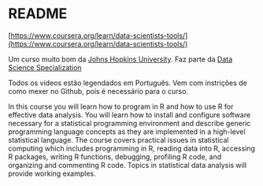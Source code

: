 # README

[https://www.coursera.org/learn/data-scientists-tools/](https://www.coursera.org/learn/data-scientists-tools/)

Um curso muito bom da [Johns Hopkins University](https://pt.wikipedia.org/wiki/Universidade_Johns_Hopkins). Faz parte da [Data Science Specialization](https://www.coursera.org/specializations/jhu-data-science)

Todos os vídeos estão legendados em Português. Vem com instrições de como mexer no Github, pois é necessário para o curso.

In this course you will learn how to program in R and how to use R for effective data analysis. You will learn how to install and configure software necessary for a statistical programming environment and describe generic programming language concepts as they are implemented in a high-level statistical language. The course covers practical issues in statistical computing which includes programming in R, reading data into R, accessing R packages, writing R functions, debugging, profiling R code, and organizing and commenting R code. Topics in statistical data analysis will provide working examples.

